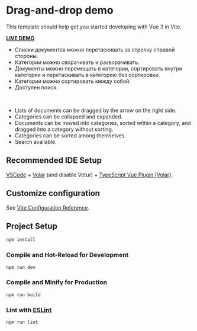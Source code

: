 # Drag-and-drop demo

This template should help get you started developing with Vue 3 in Vite.

**[LIVE DEMO](https://lazenyuk-dmitry.github.io/doc-list-front-test/)**

- Списки документов можно перетаскивать за стрелку справой стороны.
- Категории можно сворачивать и разворачивать.
- Документы можно перемещать в категории, сортировать внутри категории и перетаскивать в категорию без сортировки.
- Категории можно сортировать между собой.
- Доступен поиск.
  
<br>

- Lists of documents can be dragged by the arrow on the right side.
- Categories can be collapsed and expanded.
- Documents can be moved into categories, sorted within a category, and dragged into a category without sorting.
- Categories can be sorted among themselves.
- Search available.

## Recommended IDE Setup

[VSCode](https://code.visualstudio.com/) + [Volar](https://marketplace.visualstudio.com/items?itemName=Vue.volar) (and disable Vetur) + [TypeScript Vue Plugin (Volar)](https://marketplace.visualstudio.com/items?itemName=Vue.vscode-typescript-vue-plugin).

## Customize configuration

See [Vite Configuration Reference](https://vitejs.dev/config/).

## Project Setup

```sh
npm install
```

### Compile and Hot-Reload for Development

```sh
npm run dev
```

### Compile and Minify for Production

```sh
npm run build
```

### Lint with [ESLint](https://eslint.org/)

```sh
npm run lint
```
